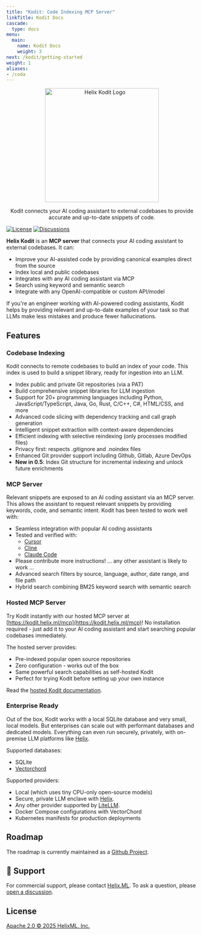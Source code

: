 ```yaml
---
title: "Kodit: Code Indexing MCP Server"
linkTitle: Kodit Docs
cascade:
  type: docs
menu:
  main:
    name: Kodit Docs
    weight: 3
next: /kodit/getting-started
weight: 1
aliases:
- /coda
---
```


<p align="center">
    <a href="https://docs.helix.ml/kodit/"><img src="https://docs.helix.ml/images/helix-kodit-logo.png" alt="Helix Kodit Logo" width="300"></a>
</p>

<p align="center">
Kodit connects your AI coding assistant to external codebases to provide accurate and up-to-date snippets of code.
</p>

<div class="flex justify-center items-center gap-4">

[![License](https://img.shields.io/badge/License-Apache%202.0-blue.svg?style=for-the-badge)](https://github.com/helixml/kodit/blob/main/LICENSE)
[![Discussions](https://img.shields.io/badge/Discussions-181717?style=for-the-badge&logo=github&logoColor=white)](https://github.com/helixml/kodit/discussions)

</div>

**Helix Kodit** is an **MCP server** that connects your AI coding assistant to external codebases. It can:

- Improve your AI-assisted code by providing canonical examples direct from the source
- Index local and public codebases
- Integrates with any AI coding assistant via MCP
- Search using keyword and semantic search
- Integrate with any OpenAI-compatible or custom API/model

If you're an engineer working with AI-powered coding assistants, Kodit helps by
providing relevant and up-to-date examples of your task so that LLMs make less mistakes
and produce fewer hallucinations.

## Features

### Codebase Indexing

Kodit connects to remote codebases to build an index of your
code. This index is used to build a snippet library, ready for ingestion into an LLM.

- Index public and private Git repositories (via a PAT)
- Build comprehensive snippet libraries for LLM ingestion
- Support for 20+ programming languages including Python, JavaScript/TypeScript, Java, Go, Rust, C/C++, C#, HTML/CSS, and more
- Advanced code slicing with dependency tracking and call graph generation
- Intelligent snippet extraction with context-aware dependencies
- Efficient indexing with selective reindexing (only processes modified files)
- Privacy first: respects .gitignore and .noindex files
- Enhanced Git provider support including Github, Gitlab, Azure DevOps
- **New in 0.5**: Index Git structure for incremental indexing and unlock future enrichments

### MCP Server

Relevant snippets are exposed to an AI coding assistant via an MCP server. This allows
the assistant to request relevant snippets by providing keywords, code, and semantic
intent. Kodit has been tested to work well with:

- Seamless integration with popular AI coding assistants
- Tested and verified with:
  - [Cursor](./reference/mcp/index.md)
  - [Cline](./reference/mcp/index.md)
  - [Claude Code](./reference/mcp/index.md)
- Please contribute more instructions! ... any other assistant is likely to work ...
- Advanced search filters by source, language, author, date range, and file path
- Hybrid search combining BM25 keyword search with semantic search

### Hosted MCP Server

Try Kodit instantly with our hosted MCP server at [https://kodit.helix.ml/mcp](https://kodit.helix.ml/mcp)! No installation required - just add it to your AI coding assistant and start searching popular codebases immediately.

The hosted server provides:

- Pre-indexed popular open source repositories
- Zero configuration - works out of the box
- Same powerful search capabilities as self-hosted Kodit
- Perfect for trying Kodit before setting up your own instance

Read the [hosted Kodit documentation](./reference/hosted-kodit/index.md).

### Enterprise Ready

Out of the box, Kodit works with a local SQLite database and very small, local models.
But enterprises can scale out with performant databases and dedicated models. Everything
can even run securely, privately, with on-premise LLM platforms like
[Helix](https://helix.ml).

Supported databases:

- SQLite
- [Vectorchord](https://github.com/tensorchord/VectorChord)

Supported providers:

- Local (which uses tiny CPU-only open-source models)
- Secure, private LLM enclave with [Helix](https://helix.ml).
- Any other provider supported by [LiteLLM](https://docs.litellm.ai/docs/providers).
- Docker Compose configurations with VectorChord
- Kubernetes manifests for production deployments

## Roadmap

The roadmap is currently maintained as a [Github Project](https://github.com/orgs/helixml/projects/4).

## 💬 Support

For commercial support, please contact [Helix.ML](https://docs.helixml.tech/helix/help/). To ask a question,
please [open a discussion](https://github.com/helixml/kodit/discussions).

## License

[Apache 2.0 © 2025 HelixML, Inc.](https://github.com/helixml/kodit/blob/main/LICENSE)
